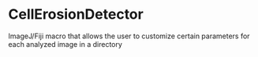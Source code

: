 # CellErosionDetector
ImageJ/Fiji macro that allows the user to customize certain parameters for each analyzed image in a directory
